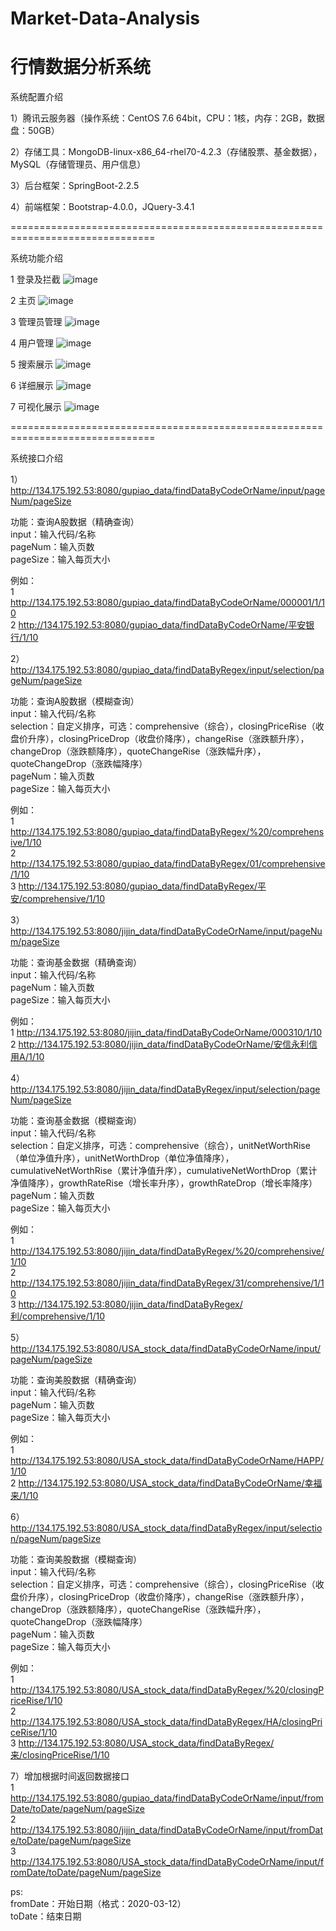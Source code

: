 # Market-Data-Analysis
# 行情数据分析系统  

系统配置介绍  

1）腾讯云服务器（操作系统：CentOS 7.6 64bit，CPU：1核，内存：2GB，数据盘：50GB）  

2）存储工具：MongoDB-linux-x86_64-rhel70-4.2.3（存储股票、基金数据），MySQL（存储管理员、用户信息）  

3）后台框架：SpringBoot-2.2.5  

4）前端框架：Bootstrap-4.0.0，JQuery-3.4.1  

===============================================================================

系统功能介绍  

1 登录及拦截
![image](https://github.com/guanggong2020/Market-Data-Analysis/blob/master/images/1.PNG)

2 主页
![image](https://github.com/guanggong2020/Market-Data-Analysis/blob/master/images/2.PNG)

3 管理员管理
![image](https://github.com/guanggong2020/Market-Data-Analysis/blob/master/images/3.PNG)

4 用户管理
![image](https://github.com/guanggong2020/Market-Data-Analysis/blob/master/images/4.PNG)

5 搜索展示
![image](https://github.com/guanggong2020/Market-Data-Analysis/blob/master/images/5.PNG)

6 详细展示
![image](https://github.com/guanggong2020/Market-Data-Analysis/blob/master/images/6.PNG)

7 可视化展示
![image](https://github.com/guanggong2020/Market-Data-Analysis/blob/master/images/7.PNG)

===============================================================================

系统接口介绍  

1）http://134.175.192.53:8080/gupiao_data/findDataByCodeOrName/input/pageNum/pageSize

功能：查询A股数据（精确查询）  
input：输入代码/名称  
pageNum：输入页数  
pageSize：输入每页大小  

例如：  
1 http://134.175.192.53:8080/gupiao_data/findDataByCodeOrName/000001/1/10  
2 http://134.175.192.53:8080/gupiao_data/findDataByCodeOrName/平安银行/1/10  

2）http://134.175.192.53:8080/gupiao_data/findDataByRegex/input/selection/pageNum/pageSize

功能：查询A股数据（模糊查询）  
input：输入代码/名称  
selection：自定义排序，可选：comprehensive（综合），closingPriceRise（收盘价升序），closingPriceDrop（收盘价降序），changeRise（涨跌额升序），changeDrop（涨跌额降序），quoteChangeRise（涨跌幅升序），quoteChangeDrop（涨跌幅降序）  
pageNum：输入页数  
pageSize：输入每页大小  

例如：  
1 http://134.175.192.53:8080/gupiao_data/findDataByRegex/%20/comprehensive/1/10  
2 http://134.175.192.53:8080/gupiao_data/findDataByRegex/01/comprehensive/1/10  
3 http://134.175.192.53:8080/gupiao_data/findDataByRegex/平安/comprehensive/1/10  

3）http://134.175.192.53:8080/jijin_data/findDataByCodeOrName/input/pageNum/pageSize

功能：查询基金数据（精确查询）  
input：输入代码/名称  
pageNum：输入页数  
pageSize：输入每页大小  

例如：  
1 http://134.175.192.53:8080/jijin_data/findDataByCodeOrName/000310/1/10  
2 http://134.175.192.53:8080/jijin_data/findDataByCodeOrName/安信永利信用A/1/10  

4）http://134.175.192.53:8080/jijin_data/findDataByRegex/input/selection/pageNum/pageSize

功能：查询基金数据（模糊查询）    
input：输入代码/名称  
selection：自定义排序，可选：comprehensive（综合），unitNetWorthRise（单位净值升序），unitNetWorthDrop（单位净值降序），cumulativeNetWorthRise（累计净值升序），cumulativeNetWorthDrop（累计净值降序），growthRateRise（增长率升序），growthRateDrop（增长率降序）  
pageNum：输入页数  
pageSize：输入每页大小  

例如：  
1 http://134.175.192.53:8080/jijin_data/findDataByRegex/%20/comprehensive/1/10  
2 http://134.175.192.53:8080/jijin_data/findDataByRegex/31/comprehensive/1/10  
3 http://134.175.192.53:8080/jijin_data/findDataByRegex/利/comprehensive/1/10  

5）http://134.175.192.53:8080/USA_stock_data/findDataByCodeOrName/input/pageNum/pageSize

功能：查询美股数据（精确查询）  
input：输入代码/名称  
pageNum：输入页数  
pageSize：输入每页大小  

例如：  
1 http://134.175.192.53:8080/USA_stock_data/findDataByCodeOrName/HAPP/1/10  
2 http://134.175.192.53:8080/USA_stock_data/findDataByCodeOrName/幸福来/1/10  

6）http://134.175.192.53:8080/USA_stock_data/findDataByRegex/input/selection/pageNum/pageSize

功能：查询美股数据（模糊查询）  
input：输入代码/名称  
selection：自定义排序，可选：comprehensive（综合），closingPriceRise（收盘价升序），closingPriceDrop（收盘价降序），changeRise（涨跌额升序），changeDrop（涨跌额降序），quoteChangeRise（涨跌幅升序），quoteChangeDrop（涨跌幅降序）  
pageNum：输入页数  
pageSize：输入每页大小  

例如：  
1 http://134.175.192.53:8080/USA_stock_data/findDataByRegex/%20/closingPriceRise/1/10  
2 http://134.175.192.53:8080/USA_stock_data/findDataByRegex/HA/closingPriceRise/1/10  
3 http://134.175.192.53:8080/USA_stock_data/findDataByRegex/来/closingPriceRise/1/10  

7）增加根据时间返回数据接口  
1 http://134.175.192.53:8080/gupiao_data/findDataByCodeOrName/input/fromDate/toDate/pageNum/pageSize  
2 http://134.175.192.53:8080/jijin_data/findDataByCodeOrName/input/fromDate/toDate/pageNum/pageSize  
3 http://134.175.192.53:8080/USA_stock_data/findDataByCodeOrName/input/fromDate/toDate/pageNum/pageSize  

ps:  
fromDate：开始日期（格式：2020-03-12）  
toDate：结束日期  